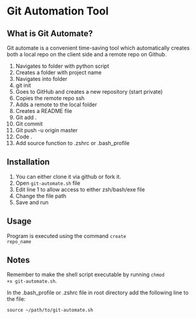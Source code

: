 # Git Automation Tool

## What is Git Automate?
Git automate is a convenient time-saving tool which automatically creates both a local repo on the client side and a remote repo on Github.

1. Navigates to folder with python script
2. Creates a folder with project name
3. Navigates into folder
4. git init
5. Goes to GitHub and creates a new repository (start private)
6. Copies the remote repo ssh
7. Adds a remote to the local folder
8. Creates a README file
9. Git add .
10. Git commit
11. Git push -u origin master
12. Code .
13. Add source function to .zshrc or .bash_profile

## Installation
1. You can either clone it via github or fork it.
2. Open <code>git-automate.sh</code> file
3. Edit line 1 to allow access to either zsh/bash/exe file
4. Change the file path 
5. Save and run

## Usage
Program is executed using the command <code>create repo_name</code>

## Notes
Remember to make the shell script executable by running <code>chmod +x git-automate.sh</code>.

In the .bash_profile or .zshrc file in root directory add the following line to the file:

<code>source ~/path/to/git-automate.sh</code>
